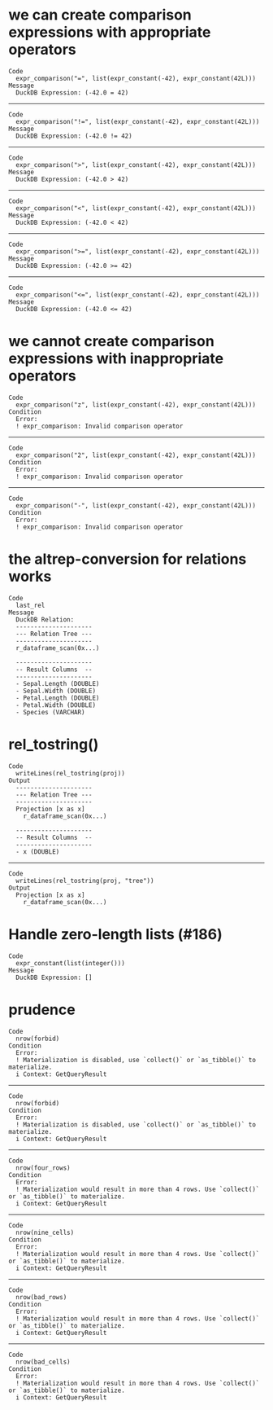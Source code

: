 # we can create comparison expressions with appropriate operators

    Code
      expr_comparison("=", list(expr_constant(-42), expr_constant(42L)))
    Message
      DuckDB Expression: (-42.0 = 42)

---

    Code
      expr_comparison("!=", list(expr_constant(-42), expr_constant(42L)))
    Message
      DuckDB Expression: (-42.0 != 42)

---

    Code
      expr_comparison(">", list(expr_constant(-42), expr_constant(42L)))
    Message
      DuckDB Expression: (-42.0 > 42)

---

    Code
      expr_comparison("<", list(expr_constant(-42), expr_constant(42L)))
    Message
      DuckDB Expression: (-42.0 < 42)

---

    Code
      expr_comparison(">=", list(expr_constant(-42), expr_constant(42L)))
    Message
      DuckDB Expression: (-42.0 >= 42)

---

    Code
      expr_comparison("<=", list(expr_constant(-42), expr_constant(42L)))
    Message
      DuckDB Expression: (-42.0 <= 42)

# we cannot create comparison expressions with inappropriate operators

    Code
      expr_comparison("z", list(expr_constant(-42), expr_constant(42L)))
    Condition
      Error:
      ! expr_comparison: Invalid comparison operator

---

    Code
      expr_comparison("2", list(expr_constant(-42), expr_constant(42L)))
    Condition
      Error:
      ! expr_comparison: Invalid comparison operator

---

    Code
      expr_comparison("-", list(expr_constant(-42), expr_constant(42L)))
    Condition
      Error:
      ! expr_comparison: Invalid comparison operator

# the altrep-conversion for relations works

    Code
      last_rel
    Message
      DuckDB Relation: 
      ---------------------
      --- Relation Tree ---
      ---------------------
      r_dataframe_scan(0x...)
      
      ---------------------
      -- Result Columns  --
      ---------------------
      - Sepal.Length (DOUBLE)
      - Sepal.Width (DOUBLE)
      - Petal.Length (DOUBLE)
      - Petal.Width (DOUBLE)
      - Species (VARCHAR)
      

# rel_tostring()

    Code
      writeLines(rel_tostring(proj))
    Output
      ---------------------
      --- Relation Tree ---
      ---------------------
      Projection [x as x]
        r_dataframe_scan(0x...)
      
      ---------------------
      -- Result Columns  --
      ---------------------
      - x (DOUBLE)
      

---

    Code
      writeLines(rel_tostring(proj, "tree"))
    Output
      Projection [x as x]
        r_dataframe_scan(0x...)

# Handle zero-length lists (#186)

    Code
      expr_constant(list(integer()))
    Message
      DuckDB Expression: []

# prudence

    Code
      nrow(forbid)
    Condition
      Error:
      ! Materialization is disabled, use `collect()` or `as_tibble()` to materialize.
      i Context: GetQueryResult

---

    Code
      nrow(forbid)
    Condition
      Error:
      ! Materialization is disabled, use `collect()` or `as_tibble()` to materialize.
      i Context: GetQueryResult

---

    Code
      nrow(four_rows)
    Condition
      Error:
      ! Materialization would result in more than 4 rows. Use `collect()` or `as_tibble()` to materialize.
      i Context: GetQueryResult

---

    Code
      nrow(nine_cells)
    Condition
      Error:
      ! Materialization would result in more than 4 rows. Use `collect()` or `as_tibble()` to materialize.
      i Context: GetQueryResult

---

    Code
      nrow(bad_rows)
    Condition
      Error:
      ! Materialization would result in more than 4 rows. Use `collect()` or `as_tibble()` to materialize.
      i Context: GetQueryResult

---

    Code
      nrow(bad_cells)
    Condition
      Error:
      ! Materialization would result in more than 4 rows. Use `collect()` or `as_tibble()` to materialize.
      i Context: GetQueryResult

